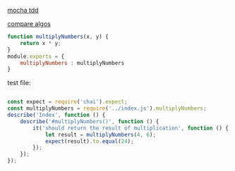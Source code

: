 [mocha tdd](https://www.swtestacademy.com/node-js-unit-testing-with-mocha/)

[compare algos](https://www.toptal.com/developers/sorting-algorithms)

```js 
function multiplyNumbers(x, y) {
    return x * y;
}
module.exports = {
    multiplyNumbers : multiplyNumbers
}
```
test file:
```js

const expect = require('chai').expect;
const multiplyNumbers = require('../index.js').multiplyNumbers;
describe('Index', function () {
    describe('#multiplyNumbers()', function () {
        it('should return the result of multiplication', function () {
            let result = multiplyNumbers(4, 6);
            expect(result).to.equal(24);
        });
    });
});
```

